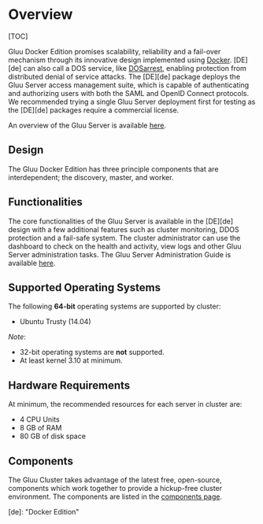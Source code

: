 # Overview

[TOC]

Gluu Docker Edition promises scalability, reliability and a fail-over mechanism through its innovative design implemented using [Docker](https://www.docker.com/). [DE][de] can also call a DOS service, like [DOSarrest](http://www.dosarrest.com/), enabling protection from distributed denial of service attacks.
The [DE][de] package deploys the Gluu Server access management suite, which is capable of authenticating and authorizing users with both the SAML and OpenID Connect protocols. We recommended trying a single Gluu Server deployment first for testing as the [DE][de] packages require a commercial license.

An overview of the Gluu Server is available [here](http://www.gluu.org/docs/admin-guide/getting-started/).

## Design

The Gluu Docker Edition has three principle components that are interdependent; the discovery, master, and worker.

## Functionalities

The core functionalities of the Gluu Server is available in the [DE][de] design with a few additional features such as cluster monitoring, DDOS protection and a fail-safe system.
The cluster administrator can use the dashboard to check on the health and activity, view logs and other Gluu Server administration tasks. The Gluu Server Administration Guide is available [here](http://www.gluu.org/docs/admin-guide/introduction/).

## Supported Operating Systems

The following __64-bit__ operating systems are supported by cluster:

* Ubuntu Trusty (14.04)

_Note_:

* 32-bit operating systems are __not__ supported.
* At least kernel 3.10 at minimum.

## Hardware Requirements

At minimum, the recommended resources for each server in cluster are:

* 4 CPU Units
* 8 GB of RAM
* 80 GB of disk space

## Components

The Gluu Cluster takes advantage of the latest free, open-source, components which work together to provide a hickup-free cluster environment.
The components are listed in the [components page](../components/#components).

[de]: "Docker Edition"
